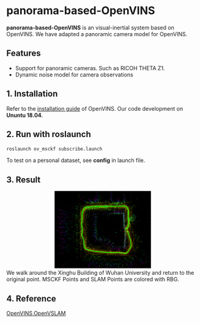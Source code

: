 # panorama-based-OpenVINS 

**panorama-based-OpenVINS** is an visual-inertial system based on OpenVINS. We have adapted a panoramic camera model for OpenVINS.

## Features
* Support for panoramic cameras. Such as RICOH THETA Z1.
* Dynamic noise model for camera observations


## 1. Installation
Refer to the [installation guide](https://docs.openvins.com/gs-installing.html) of OpenVINS. Our code development on **Ununtu 18.04**.


## 2. Run with roslaunch

```shell
roslaunch ov_msckf subscribe.launch
```
To test on a personal dataset, see **config** in launch file.

## 3. Result
<div align="center">
    <img src="doc/WHU_xinhu.png" width=50% >
</div>
We walk around the Xinghu Building of Wuhan University and return to the original point. MSCKF Points and SLAM Points are colored with RBG.

## 4. Reference
[OpenVINS](https://docs.openvins.com/),[OpenVSLAM](https://github.com/xdspacelab/openvslam)